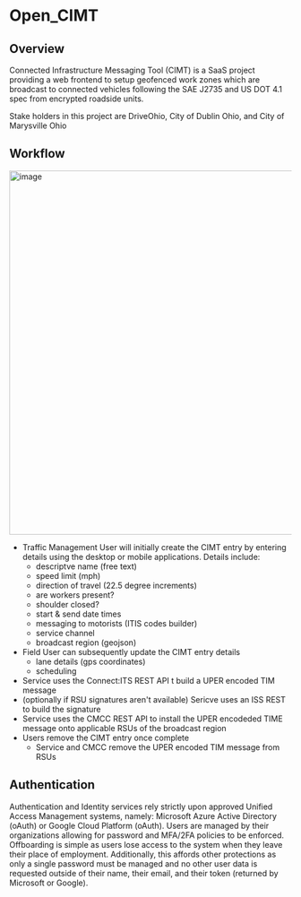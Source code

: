# Open_CIMT
 
## Overview
Connected Infrastructure Messaging Tool (CIMT) is a SaaS project providing a web frontend to setup geofenced work zones which are broadcast to connected vehicles following the SAE J2735 and US DOT 4.1 spec from encrypted roadside units.

Stake holders in this project are DriveOhio, City of Dublin Ohio, and City of Marysville Ohio

## Workflow
<img width="650" alt="image" src="https://user-images.githubusercontent.com/590535/193616836-bac5056e-f99c-4ae6-ab60-1b0779eeb55e.png">

- Traffic Management User will initially create the CIMT entry by entering details using the desktop or mobile applications.  Details include:
  - descriptve name (free text)
  - speed limit (mph)
  - direction of travel (22.5 degree increments)
  - are workers present?
  - shoulder closed?
  - start & send date times
  - messaging to motorists (ITIS codes builder)
  - service channel
  - broadcast region (geojson)
- Field User can subsequently update the CIMT entry details
  - lane details (gps coordinates)
  - scheduling
- Service uses the Connect:ITS REST API t build a UPER encoded TIM message
- (optionally if RSU signatures aren't available) Sericve uses an ISS REST to build the signature
- Service uses the CMCC REST API to install the UPER encodeded TIME message onto applicable RSUs of the broadcast region
- Users remove the CIMT entry once complete
  - Service and CMCC remove the UPER encoded TIM message from RSUs
  
## Authentication
Authentication and Identity services rely strictly upon approved Unified Access Management systems, namely: Microsoft Azure Active Directory (oAuth) or Google Cloud Platform (oAuth). Users are managed by their organizations allowing for password and MFA/2FA policies to be enforced. Offboarding is simple as users lose access to the system when they leave their place of employment. Additionally, this affords other protections as only a single password must be managed and no other user data is requested outside of their name, their email, and their token (returned by Microsoft or Google).
